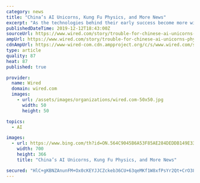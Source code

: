 ```yaml
---
category: news
title: "China’s AI Unicorns, Kung Fu Physics, and More News"
excerpt: "As the technologies behind their early success become more widely available, experts say, China's vaunted AI unicorns will need to diversify. But that's easier said than done. In part, it's because AI is not yet proven as a general-purpose technology that can simply be applied to other fields. US trade restrictions with China present additional ..."
publishedDateTime: 2019-12-12T18:43:00Z
sourceUrl: https://www.wired.com/story/trouble-for-chinese-ai-unicorns-physics-of-a-kung-fu-masters-jump-and-more-news/
ampUrl: https://www.wired.com/story/trouble-for-chinese-ai-unicorns-physics-of-a-kung-fu-masters-jump-and-more-news/amp
cdnAmpUrl: https://www-wired-com.cdn.ampproject.org/c/s/www.wired.com/story/trouble-for-chinese-ai-unicorns-physics-of-a-kung-fu-masters-jump-and-more-news/amp
type: article
quality: 87
heat: 87
published: true

provider:
  name: Wired
  domain: wired.com
  images:
    - url: /assets/images/organizations/wired.com-50x50.jpg
      width: 50
      height: 50

topics:
  - AI

images:
  - url: https://www.bing.com/th?id=ON.564C9045B6A53F85AE284DEDDB149E33
    width: 700
    height: 366
    title: "China’s AI Unicorns, Kung Fu Physics, and More News"

secured: "HlC+gKBNZAnunFM+Ox0cKEYJJCZckeb36CU+63qeMKf1W8xfPsYr2Qt+CrO38kJW9CEvZNdNgPpa5XI7xUDwxF/3vRXVJxCGub3/gUsCXIPsVzC0vwGCERFtNTBp3zoeX1+oZbaZwAyG4oaEa3zNFVrkzToYA3exXH1/wsyTN7Ku5/zW8bs99/r/xuImqGRL/uOS8Gqiqtvn5KuhghcbGbdH6yWQQl5+ber56OmvLCL+iUqfU7kDL5vFy401Ua/5IxUOf2pCb4a67hQn/Kxi4Q==;lEw4CNvIdBvQVfQVDBmmDA=="
---
```


